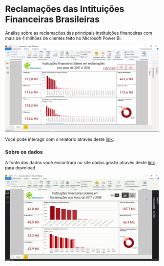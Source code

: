 # Reclamações das Intituições Financeiras Brasileiras
Análise sobre as reclamações das principais instituições financeiras com mais de 4 milhões de clientes feito no Microsoft Power BI.

![Relatório reclamações](https://github.com/anacarolinatvres/reclamacoes-inst-financeiras/blob/master/image/relatorio.png)

Você pode interagir com o relatório através deste [link](https://app.powerbi.com/view?r=eyJrIjoiNWJkMWI4OWUtYzZjMS00MWRmLWE4MzAtNTljM2E4MmY0MWExIiwidCI6ImY4NWYzNjgwLTUwMTMtNGE0OS04Yjc5LTA4NTQyNWRkOTVlZCJ9).

### Sobre os dados
A fonte dos dados você encontrará no site dados.gov.br através deste [link](http://dados.gov.br/dataset/ranking-de-instituicoes-por-indice-de-reclamacoes) para download.

![gif](https://github.com/anacarolinatvres/reclamacoes-inst-financeiras/blob/master/gif/reclamacoes.gif)
